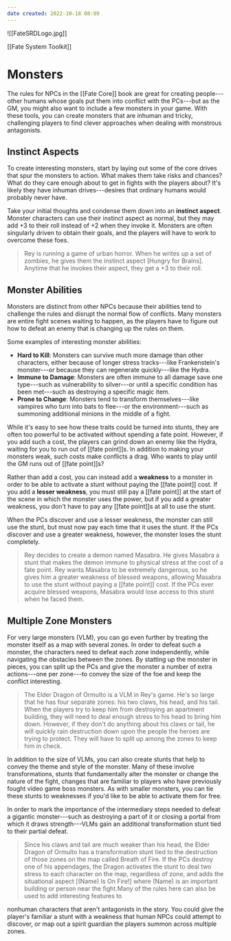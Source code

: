 ```yaml
---
date created: 2022-10-18 08:09
---
```


![[FateSRDLogo.jpg]]

[[Fate System Toolkit]]

# Monsters

The rules for NPCs in the [[Fate Core]] book are great for creating
people---other humans whose goals put them into conflict with the
PCs---but as the GM, you might also want to include a few monsters in
your game. With these tools, you can create monsters that are inhuman
and tricky, challenging players to find clever approaches when dealing
with monstrous antagonists.

## Instinct Aspects

To create interesting monsters, start by laying out some of the core
drives that spur the monsters to action. What makes them take risks and
chances? What do they care enough about to get in fights with the
players about? It's likely they have inhuman drives---desires that
ordinary humans would probably never have.

Take your initial thoughts and condense them down into an **instinct
aspect**. Monster characters can use their instinct aspect as normal,
but they may add +3 to their roll instead of +2 when they invoke it.
Monsters are often singularly driven to obtain their goals, and the
players will have to work to overcome these foes.

> Rey is running a game of urban horror. When he writes up a set of
> zombies, he gives them the instinct aspect [Hungry for
> Brains]. Anytime that he invokes their aspect, they get a +3
> to their roll.

## Monster Abilities

Monsters are distinct from other NPCs because their abilities tend to
challenge the rules and disrupt the normal flow of conflicts. Many
monsters are entire fight scenes waiting to happen, as the players have
to figure out how to defeat an enemy that is changing up the rules on
them.

Some examples of interesting monster abilities:

- **Hard to Kill**: Monsters can survive much more damage than other
  characters, either because of longer stress tracks---like
  Frankenstein's monster---or because they can regenerate
  quickly---like the Hydra.
- **Immune to Damage**: Monsters are often immune to all damage save
  one type---such as vulnerability to silver---or until a specific
  condition has been met---such as destroying a specific magic item.
- **Prone to Change**: Monsters tend to transform themselves---like
  vampires who turn into bats to flee---or the environment---such as
  summoning additional minions in the middle of a fight.

While it's easy to see how these traits could be turned into stunts,
they are often too powerful to be activated without spending a fate
point. However, if you add such a cost, the players can grind down an
enemy like the Hydra, waiting for you to run out of [[fate point]]s. In
addition to making your monsters weak, such costs make conflicts a drag.
Who wants to play until the GM runs out of [[fate point]]s?

Rather than add a cost, you can instead add a **weakness** to a monster
in order to be able to activate a stunt without paying the [[fate point]]
cost. If you add a **lesser weakness**, you must still pay a [[fate point]]
at the start of the scene in which the monster uses the power, but if
you add a greater weakness, you don't have to pay any [[fate point]]s at all
to use the stunt.

When the PCs discover and use a lesser weakness, the monster can still
use the stunt, but must now pay each time that it uses the stunt. If the
PCs discover and use a greater weakness, however, the monster loses the
stunt completely.

> Rey decides to create a demon named Masabra. He gives Masabra a stunt
> that makes the demon immune to physical stress at the cost of a fate
> point. Rey wants Masabra to be extremely dangerous, so he gives him a
> greater weakness of blessed weapons, allowing Masabra to use the stunt
> without paying a [[fate point]] cost. If the PCs ever acquire blessed
> weapons, Masabra would lose access to this stunt when he faced them.

## Multiple Zone Monsters

For very large monsters (VLM), you can go even further by treating the
monster itself as a map with several zones. In order to defeat such a
monster, the characters need to defeat each zone independently, while
navigating the obstacles between the zones. By statting up the monster
in pieces, you can split up the PCs and give the monster a number of
extra actions---one per zone---to convey the size of the foe and keep
the conflict interesting.

> The Elder Dragon of Ormulto is a VLM in Rey's game. He's so large that
> he has four separate zones: his two claws, his head, and his tail.
> When the players try to keep him from destroying an apartment
> building, they will need to deal enough stress to his head to bring
> him down. However, if they don't do anything about his claws or tail,
> he will quickly rain destruction down upon the people the heroes are
> trying to protect. They will have to split up among the zones to keep
> him in check.

In addition to the size of VLMs, you can also create stunts that help to
convey the theme and style of the monster. Many of these involve
transformations, stunts that fundamentally alter the monster or change
the nature of the fight, changes that are familiar to players who have
previously fought video game boss monsters. As with smaller monsters,
you can tie these stunts to weaknesses if you'd like to be able to
activate them for free.

In order to mark the importance of the intermediary steps needed to
defeat a gigantic monster---such as destroying a part of it or closing a
portal from which it draws strength---VLMs gain an additional
transformation stunt tied to their partial defeat.

> Since his claws and tail are much weaker than his head, the Elder
> Dragon of Ormulto has a transformation stunt tied to the destruction
> of those zones on the map called Breath of Fire. If the PCs destroy
> one of his appendages, the Dragon activates the stunt to deal two
> stress to each character on the map, regardless of zone, and adds the
> situational aspect [(Name) Is On Fire!] where (Name) is an
> important building or person near the fight.Many of the rules here can also be used to add interesting features to

nonhuman characters that aren't antagonists in the story. You could give
the player's familiar a stunt with a weakness that human NPCs could
attempt to discover, or map out a spirit guardian the players summon
across multiple zones.
